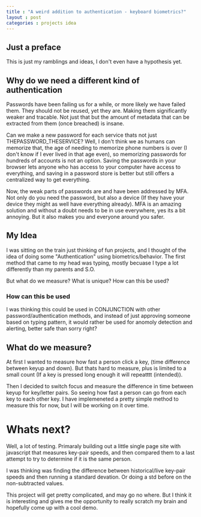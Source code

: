 ```yaml
---
title : "A weird addition to authentication - keyboard biometrics?"
layout : post
categories : projects idea
---
```


## Just a preface

This is just my ramblings and ideas, I don't even have a hypothesis yet. 


## Why do we need a different kind of authentication

Passwords have been failing us for a while, or more likely we have failed them. They should not be reused, yet they are. Making them significantly weaker and tracable. Not just that but the amount of metadata that can be extracted from them (once breached) is insane.

Can we make a new password for each service thats not just THEPASSWORD_THESERVICE? Well, I don't think we as humans can memorize that, the age of needing to memorize phone numbers is over (I don't know if I ever lived in that age even), so memorizing passwords for hundreds of accounts is not an option. Saving the passwords in your browser lets anyone who has access to your computer have access to everything, and saving in a password store is better but still offers a centralized way to get everything.

Now, the weak parts of passwords are and have been addressed by MFA. Not only do you need the password, but also a device (If they have your device they might as well have everything already). MFA is an amazing solution and without a doubt needs to be in use everywhere, yes its a bit annoying. But it also makes you and everyone around you safer.

## My Idea

I was sitting on the train just thinking of fun projects, and I thought of the idea of doing some "Authentication" using biometrics/behavior. The first method that came to my head was typing, mostly becuase I type a lot differently than my parents and S.O.

But what do we measure? What is unique? How can this be used?

### How can this be used

I was thinking this could be used in CONJUNCTION with other password/authentication methods, and instead of just approving someone based on typing pattern, it would rather be used for anomoly detection and alerting, better safe than sorry right?

## What do we measure?

At first I wanted to measure how fast a person click a key, (time difference between keyup and down). But thats hard to measure, plus is limited to a small count (If a key is pressed long enough it will repeatttt (intended)). 

Then I decided to switch focus and measure the difference in time between keyup for key/letter pairs. So seeing how fast a person can go from each key to each other key. I have implemeneted a pretty simple method to measure this for now, but I will be working on it over time. 



# Whats next?

Well, a lot of testing. Primaraly building out a little single page site with javascript that measures key-pair speeds, and then compared them to a last attempt to try to determine if it is the same person.

I was thinking was finding the difference between historical/live key-pair speeds and then running a standard devation. Or doing a std before on the non-subtracted values.

This project will get pretty complicated, and may go no where. But I think it is interesting and gives me the opportunity to really scratch my brain and hopefully come up with a cool demo.